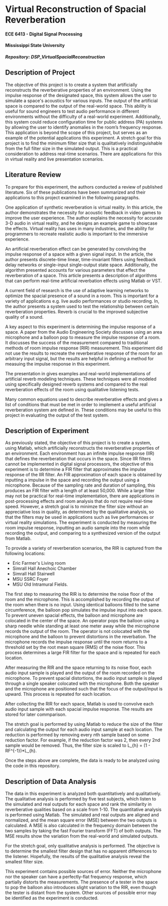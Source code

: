 # Virtual Reconstruction of Spacial Reverberation
#### ECE 6413 - Digital Signal Processing
#### Mississippi State University
##### Repository: DSP_VirtualSpacialReconstruction

## Description of Project
The objective of this project is to create a system that artificially reconstructs the reverberative properties of an environment. Using the impulse response of the designated space, this system allows the user to simulate a space's acoustics for various inputs. The output of the artificial space is compared to the output of the real-world space. This ability is useful for sound engineers to test audio performance in different environments without the difficulty of a real-world experiment. Additionally, this system could reduce configuration time for public address (PA) systems by allowing the user to identify anomalies in the room’s frequency response. This application is beyond the scope of this project, but serves as an example of the potential applications this experiment.  A stretch goal for this project is to find the minimum filter size that is qualitatively indistinguishable from the full filter size in the simulated output. This is a practical consideration to address real-time scenarios. There are applications for this in virtual reality and live presentation scenarios.

## Literature Review
To prepare for this experiment, the authors conducted a review of published
literature. Six of these publications have been summarized and their
applications to this project examined in the following paragraphs.

One application of synthetic reverberation is virtual reality.
In this article, the author demonstrates the necessity for acoustic feedback in
video games to improve the user experience. The author explains the necessity
for accurate 3-D audio in virtual reality, and he designs an example game to
showcase the effects. Virtual reality has uses in many industries, and the
ability for programmers to recreate realistic audio is important to the
immersive experience.

An artificial reverberation effect can be generated by convolving the impulse
response of a space with a given signal input. In the
article, the author presents discrete-time linear, time-invariant filters using
feedback delay networks or single-input single-output state space.
Additionally, the algorithm presented accounts for various parameters
that effect the reverberation of a space. This article presents a description
of algorithms that can perform real-time artificial reverbation effects using
Matlab or VST.

A current field of research is the use of adaptive learning networks to
optimize the spacial presence of a sound in a room.
This is important for a variety of applications e.g. live audio performances or
studio recording. In, the author presents a system
used to test the relationship between certain reverberation properties.
Reverb is crucial to the improved subjective quality of a sound.

A key aspect to this experiment is determining the impulse response of a space.
A paper from the Audio Engineering Society discusses
using an area microphone and a balloon pop to measure the
impulse response of a room. It discusses the success of the measurement
compared to traditional methods of room impulse response (RIR) measurement.
This experiment did not use the results to recreate the reverberative response
of the room for an arbitrary input signal, but the results are helpful in
defining a method for measuing the impulse response in this experiment.

The presentation in gives examples
and real-world implementations of artificial reverb modeling techniques. These
techniques were all modeled using specifically designed reverb systems and
compared to the real reverberation effects of the room using qualitative
listening tests.

Many common equations used to describe reverberative effects and gives a list
of conditions that must be met in order to implement a useful artificial
reverberation system are defined in. These
conditions may be useful to this project in evaluating the output of the
test system.

## Description of Experiment
As previously stated, the objective of this project is to create a system,
using Matlab, which artificially reconstructs the reverberative properties of
an environment. Each environment has an infinite impulse response (IIR) that
defines the reverberation that occurs in the space. Since IIR filters cannot be
implemented in digital signal processors, the objective of this experiment is
to determine a FIR filter that approximates the impulse response of the IIR
filter. An FIR approximation of each space is obtained by inputting a impulse
in the space and recording the output using a microphone. Because of the
sampling rate and duration of sampling, this produces an FIR filter with a
length of at least 50,000. While a large filter may not be practical for
real-time implementation, there are applications in post-processing effects and
room analysis that do not require real-time speed. However, a stretch goal is
to minimze the filter size without an appreciative loss in quality, as
determined by the qualitative analysis, so that the filters may be used in
applications such as live performances or virtual reality simulations. The
experiment is conducted by measuring the room impulse response, inputting
an audio sample into the room while recording the output, and comparing to a
synthesized version of the output from Matlab.

To provide a variety of reverberation scenarios, the RIR is captured from the
following locations:

- Eric Farmer's Living room
- Simrall Hall Anechoic Chamber
- Simrall Hall Stairwell
- MSU SSRC Foyer
- MSU Old Intramural Fields.

The first step to measuring the RIR is to determine the noise floor of the room
and the microphone. This is accomplished by recording the output of the room
when there is no input. Using identical balloons filled to the same
circumference, the balloon pop simulates the impulse input into each space.
To prevent uneven spacial effects, the balloon and microphone are colocated in
the center of the space. An operator pops the balloon using a sharp needle
while standing at least one meter away while the microphone records the output
of the room. The operator is not colocated with the microphone and the balloon
to prevent distortions in the reverbation. The microphone records the impulse
response until the room returns to a threshold set by the root mean square (RMS)
of the noise floor. This process determines a large FIR filter for the space
and is repeated for each location.

After measuring the RIR and the space returning to its noise floor, each audio
input sample is played and the output of the room recorded on the microphone.
To prevent spacial distortions, the audio input sample is played through a
single speaker colocated with the microphone. Both the speaker and the
microphone are positioned such that the focus of the output/input is upward.
This process is repeated for each location.

After collecting the RIR for each space, Matlab is used to convolve each audio
input sample with each spacial impulse response. The results are stored for
later commparison.

The stretch goal is performed by using Matlab to reduce the size of the filter
and calculating the output for each audio input sample at each location. The
reduction is performed by removing every *n*th sample based on some reduction
factor. For example, if the reduction factor was 2, then every 2nd sample would
be removed. Thus, the filter size is scaled to L_{h} = (1 - RF^{-1})*L_{h}.

Once the steps above are complete, the data is ready to be analyzed using the code in this repository.

## Description of Data Analysis
The data in this experiment is analyzed both quantitatively and qualitatively.
The qualitative analysis is performed by five test subjects, which listen to
the simulated and real outputs for each space and rank the similarity in
reverberative qualities based on a scale from 1-10. The quantitative analysis
is performed using Matlab. The simulated and real outputs are aligned
and normalized, and the mean square error (MSE) between the two outputs is
calculated. A MSE is also calculated in the frequency domain between the two
samples by taking the fast Fourier transform (FFT) of both outputs. The MSE
results show the variation from the real-world and simulated outputs.

For the stretch goal, only qualitative analysis is performed. The objective is
to determine the smallest filter design that has no apparent differences to the
listener. Hopefully, the results of the qualitative analysis reveal the
smallest filter size.

This experiment contains possible sources of error. Neither the microphone nor
the speaker can have a perfectly-flat frequency response, which partially
distorts the measurements. The presence of a tester in the space to pop the
balloon also introduces slight variation to the RIR, even though the tester is
distant from the system. Other sources of possible error may be identified as
the experiment is conducted.
